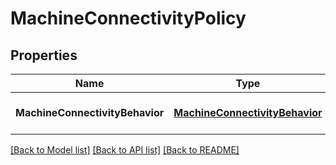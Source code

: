 # MachineConnectivityPolicy
## Properties

Name | Type | Description | Notes
------------ | ------------- | ------------- | -------------
**MachineConnectivityBehavior** | [**MachineConnectivityBehavior**](MachineConnectivityBehavior.md) |  | [optional] [default to null]

[[Back to Model list]](../README.md#documentation-for-models) [[Back to API list]](../README.md#documentation-for-api-endpoints) [[Back to README]](../README.md)

